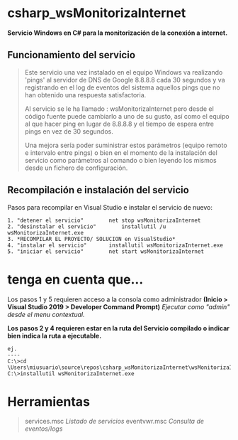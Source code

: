 # csharp_wsMonitorizaInternet

**Servicio Windows en C# para la monitorización de la conexión a internet.**

## Funcionamiento del servicio

>Este servicio una vez instalado en el equipo Windows va realizando 'pings' al servidor de DNS de Google 8.8.8.8 cada 30 segundos y va registrando en el log de eventos del sistema aquellos pings que no han obtenido una respuesta satisfactoria.
>
>Al servicio se le ha llamado :  wsMonitorizaInternet
pero desde el código fuente puede cambiarlo a uno de su gusto, así como el equipo al que hacer ping en lugar de 8.8.8.8 y el tiempo de espera entre pings en vez de 30 segundos.
>
>Una mejora sería poder suministrar estos parámetros (equipo remoto e intervalo entre pings) o bien en el momento de la instalación del servicio como parámetros al comando o bien leyendo los mismos desde un fichero de configuración.

## Recompilación e instalación del servicio

Pasos para recompilar en Visual Studio e instalar el servicio de nuevo:

	1. "detener el servicio"		net stop wsMonitorizaInternet
	2. "desinstalar el servicio"		installutil /u wsMonitorizaInternet.exe
	3. *RECOMPILAR EL PROYECTO/ SOLUCION en VisualStudio*
	4. "instalar el servicio"		installutil wsMonitorizaInternet.exe
	5. "iniciar el servicio"		net start wsMonitorizaInternet

# tenga en cuenta que...
Los pasos 1 y 5 requieren acceso a la consola como administrador
**(Inicio > Visual Studio 2019 > Developer Command Prompt)** *Ejecutar como "admin" desde el menu contextual.*

**Los pasos 2 y 4 requieren estar en la ruta del Servicio compilado o indicar bien indica la ruta a ejecutable.**
  
	ej.
	----
	C:\>cd \Users\miusuario\source\repos\csharp_wsMonitorizaInternet\wsMonitorizaInternet\bin\Debug>
	C:\>installutil wsMonitorizaInternet.exe

# Herramientas

>services.msc		*Listado de servicios*
>eventvwr.msc		*Consulta de eventos/logs*
  
